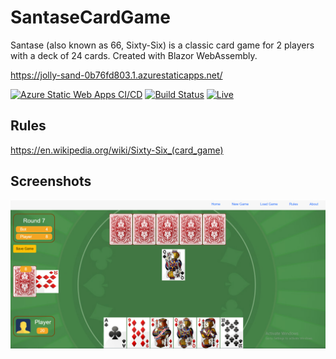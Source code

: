 # SantaseCardGame
Santase (also known as 66, Sixty-Six) is a classic card game for 2 players with a deck of 24 cards. Created with Blazor WebAssembly.

https://jolly-sand-0b76fd803.1.azurestaticapps.net/

[![Azure Static Web Apps CI/CD](https://github.com/itplamen/BlazeAstro/actions/workflows/azure-static-web-apps-witty-forest-0fb409703.yml/badge.svg)](https://github.com/itplamen/SantaseCardGame/blob/main/.github/workflows/azure-static-web-apps-jolly-sand-0b76fd803.yml)
[![Build Status](https://dev.azure.com/itplamen/SantaseCardGame/_apis/build/status/SantaseCardGame-ASP.NET%20Core-CI?branchName=main)](https://dev.azure.com/itplamen/SantaseCardGame/_build/latest?definitionId=3&branchName=main)
[![Live](https://img.shields.io/website?label=Website&url=https://jolly-sand-0b76fd803.1.azurestaticapps.net//)](https://jolly-sand-0b76fd803.1.azurestaticapps.net)

## Rules
https://en.wikipedia.org/wiki/Sixty-Six_(card_game)

## Screenshots
![Screenshot](assets/Screenshot.png)
